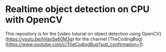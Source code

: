 # Realtime object detection on CPU with OpenCV

This repository is for the [video tutorial on object detection using OpenCV] (https://youtu.be/hVavSe60M3g) for the channel [TheCodingBug] (https://www.youtube.com/c/TheCodingBug?sub_confirmation=1).
